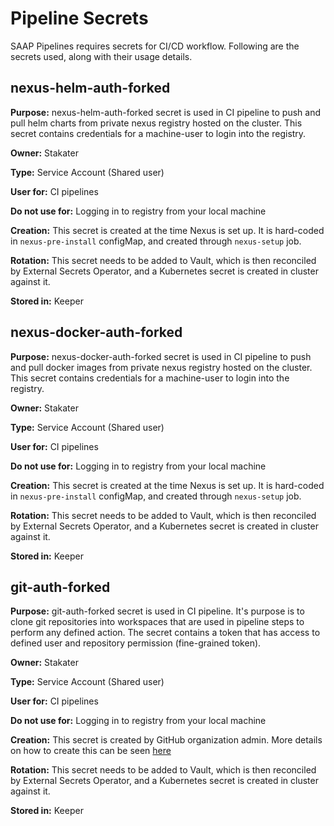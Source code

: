 # Pipeline Secrets

SAAP Pipelines requires secrets for CI/CD workflow. Following are the secrets used, along with their usage details.

## nexus-helm-auth-forked

**Purpose:** nexus-helm-auth-forked secret is used in CI pipeline to push and pull helm charts from private nexus registry hosted on the cluster. This secret contains credentials for a machine-user to login into the registry.

**Owner:** Stakater

**Type:** Service Account (Shared user)

**User for:** CI pipelines

**Do not use for:** Logging in to registry from your local machine

**Creation:** This secret is created at the time Nexus is set up. It is hard-coded in `nexus-pre-install` configMap, and created through `nexus-setup` job.

**Rotation:** This secret needs to be added to Vault, which is then reconciled by External Secrets Operator, and a Kubernetes secret is created in cluster against it.

**Stored in:** Keeper

## nexus-docker-auth-forked

**Purpose:** nexus-docker-auth-forked secret is used in CI pipeline to push and pull docker images from private nexus registry hosted on the cluster. This secret contains credentials for a machine-user to login into the registry.

**Owner:** Stakater

**Type:** Service Account (Shared user)

**User for:** CI pipelines

**Do not use for:** Logging in to registry from your local machine

**Creation:** This secret is created at the time Nexus is set up. It is hard-coded in `nexus-pre-install` configMap, and created through `nexus-setup` job.

**Rotation:** This secret needs to be added to Vault, which is then reconciled by External Secrets Operator, and a Kubernetes secret is created in cluster against it.

**Stored in:** Keeper

## git-auth-forked

**Purpose:** git-auth-forked secret is used in CI pipeline. It's purpose is to clone git repositories into workspaces that are used in pipeline steps to perform any defined action. The secret contains a token that has access to defined user and repository permission (fine-grained token).

**Owner:** Stakater

**Type:** Service Account (Shared user)

**User for:** CI pipelines

**Do not use for:** Logging in to registry from your local machine

**Creation:** This secret is created by GitHub organization admin. More details on how to create this can be seen [here](https://docs.github.com/en/authentication/keeping-your-account-and-data-secure/creating-a-personal-access-token)

**Rotation:** This secret needs to be added to Vault, which is then reconciled by External Secrets Operator, and a Kubernetes secret is created in cluster against it.

**Stored in:** Keeper
